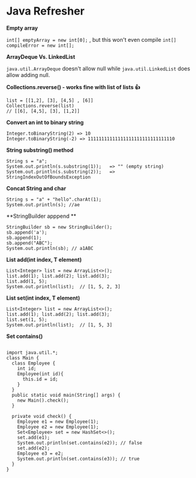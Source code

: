 # Java Refresher


**Empty array**

`int[] emptyArray = new int[0];` , but this won't even compile `int[] compileError = new int[];`


**ArrayDeque Vs. LinkedList**

`java.util.ArrayDeque` doesn't allow null while `java.util.LinkedList` does allow adding null.

**Collections.reverse() - works fine with list of lists 👍**

```
list = [[1,2], [3], [4,5] , [6]]
Collections.reverse(list) 
// [[6], [4,5], [3], [1,2]]
``` 

**Convert an int to binary string**
```
Integer.toBinaryString(2) => 10
Integer.toBinaryString(-2) => 11111111111111111111111111111110

```

**String substring() method**
```
String s = "a";
System.out.println(s.substring(1));   => "" (empty string)
System.out.println(s.substring(2));   => StringIndexOutOfBoundsException  
```

**Concat String and char**
```
String s = "a" + "hello".charAt(1);
System.out.println(s); //ae
```

**StringBuilder apppend **
```
StringBuilder sb = new StringBuilder();
sb.append('a');
sb.append(1);
sb.append("ABC");
System.out.println(sb); // a1ABC
```

**List add(int index, T element)**
```
List<Integer> list = new ArrayList<>();
list.add(1); list.add(2); list.add(3);
list.add(1, 5);
System.out.println(list);  // [1, 5, 2, 3]
```

**List set(int index, T element)**
```
List<Integer> list = new ArrayList<>();
list.add(1); list.add(2); list.add(3);
list.set(1, 5);
System.out.println(list);  // [1, 5, 3]
```

**Set contains()**
```

import java.util.*;
class Main {
  class Employee {
    int id;
    Employee(int id){
      this.id = id;
    }
  }
  public static void main(String[] args) {
    new Main().check();
  }

  private void check() {
    Employee e1 = new Employee(1);
    Employee e2 = new Employee(1);
    Set<Employee> set = new HashSet<>();
    set.add(e1);
    System.out.println(set.contains(e2)); // false
    set.add(e2);
    Employee e3 = e2;
    System.out.println(set.contains(e3)); // true
  }
}
```
